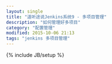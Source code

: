 ```yaml
---
layout: single
title: "道听途说Jenkins系统9 - 多项目管理"
description: "如何管理好多项目"
category: "配置管理"
modified: 2015-10-06 21:13
tags: "jenkins 多项目管理"
---
```

{% include JB/setup %}
